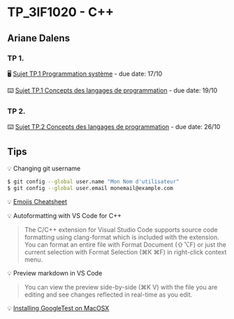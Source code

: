 # TP_3IF1020 - C++

## Ariane Dalens

### TP 1.

:desktop_computer: [Sujet TP.1 Programmation système](https://wdi.centralesupelec.fr/3IF1020/SystExercice1) - due date: 17/10

:keyboard: [Sujet TP.1 Concepts des langages de programmation](https://wdi.centralesupelec.fr/3IF1020/ProgExercice1) - due date: 19/10

### TP 2.

:keyboard: [Sujet TP.2 Concepts des langages de programmation](https://wdi.centralesupelec.fr/3IF1020/ProgExercice2) - due date: 26/10

## Tips 
:bulb: Changing git username
```bash
$ git config --global user.name "Mon Nom d'utilisateur"
$ git config --global user.email monemail@example.com
```

:bulb: [Emojis Cheatsheet](https://github.com/ikatyang/emoji-cheat-sheet/blob/master/README.md#light--video)

:bulb: Autoformatting with VS Code for C++ 
> The C/C++ extension for Visual Studio Code supports source code formatting using clang-format which is included with the extension.
You can format an entire file with Format Document (⇧⌥F) or just the current selection with Format Selection (⌘K ⌘F) in right-click context menu.

:bulb: Preview markdown in VS Code
>You can view the preview side-by-side (⌘K V) with the file you are editing and see changes reflected in real-time as you edit.

:bulb: [Installing GoogleTest on MacOSX](https://alexanderbussan.medium.com/getting-started-with-google-test-on-os-x-a07eee7ae6dc)